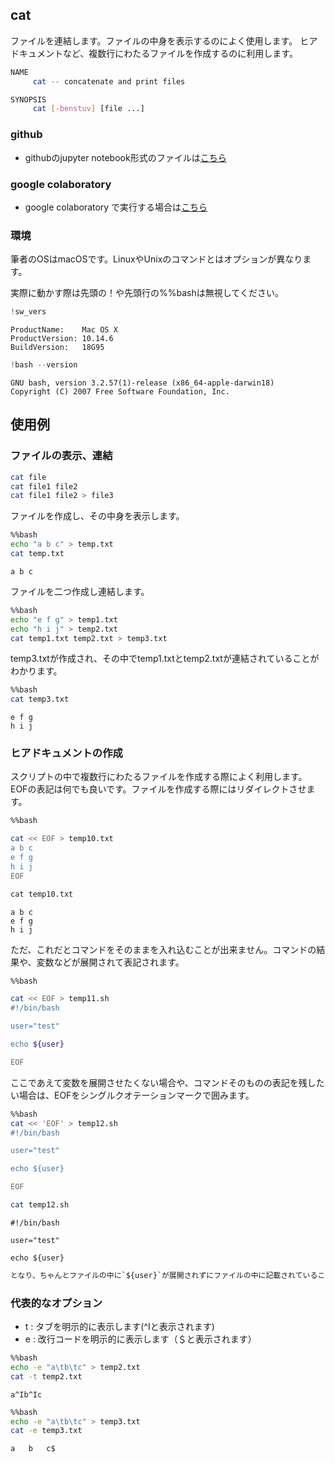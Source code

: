 
## cat
ファイルを連結します。ファイルの中身を表示するのによく使用します。
ヒアドキュメントなど、複数行にわたるファイルを作成するのに利用します。

```bash
NAME
     cat -- concatenate and print files

SYNOPSIS
     cat [-benstuv] [file ...]
```

### github
- githubのjupyter notebook形式のファイルは[こちら](https://github.com/hiroshi0530/wa-src/blob/master/article/library/bash/cat/cat_nb.ipynb)

### google colaboratory
- google colaboratory で実行する場合は[こちら](https://colab.research.google.com/github/hiroshi0530/wa-src/blob/master/article/library/bash/cat/cat_nb.ipynb)

### 環境
筆者のOSはmacOSです。LinuxやUnixのコマンドとはオプションが異なります。

実際に動かす際は先頭の！や先頭行の%%bashは無視してください。


```python
!sw_vers
```

    ProductName:	Mac OS X
    ProductVersion:	10.14.6
    BuildVersion:	18G95



```python
!bash --version
```

    GNU bash, version 3.2.57(1)-release (x86_64-apple-darwin18)
    Copyright (C) 2007 Free Software Foundation, Inc.


## 使用例

### ファイルの表示、連結

```bash
cat file
cat file1 file2
cat file1 file2 > file3
```

ファイルを作成し、その中身を表示します。


```bash
%%bash
echo "a b c" > temp.txt 
cat temp.txt
```

    a b c


ファイルを二つ作成し連結します。


```bash
%%bash
echo "e f g" > temp1.txt
echo "h i j" > temp2.txt
cat temp1.txt temp2.txt > temp3.txt
```

temp3.txtが作成され、その中でtemp1.txtとtemp2.txtが連結されていることがわかります。


```bash
%%bash 
cat temp3.txt
```

    e f g
    h i j


### ヒアドキュメントの作成

スクリプトの中で複数行にわたるファイルを作成する際によく利用します。
EOFの表記は何でも良いです。ファイルを作成する際にはリダイレクトさせます。


```bash
%%bash

cat << EOF > temp10.txt
a b c
e f g
h i j
EOF
```


```python
cat temp10.txt
```

    a b c
    e f g
    h i j


ただ、これだとコマンドをそのままを入れ込むことが出来ません。コマンドの結果や、変数などが展開されて表記されます。


```bash
%%bash

cat << EOF > temp11.sh
#!/bin/bash

user="test"

echo ${user}

EOF
```
ここであえて変数を展開させたくない場合や、コマンドそのものの表記を残したい場合は、EOFをシングルクオテーションマークで囲みます。

```bash
%%bash
cat << 'EOF' > temp12.sh
#!/bin/bash

user="test"

echo ${user}

EOF

cat temp12.sh
```

    #!/bin/bash
    
    user="test"
    
    echo ${user}
    



```python
となり、ちゃんとファイルの中に`${user}`が展開されずにファイルの中に記載されていることがわかります。
```

### 代表的なオプション
- t : タブを明示的に表示します(^Iと表示されます)
- e : 改行コードを明示的に表示します（＄と表示されます）


```bash
%%bash
echo -e "a\tb\tc" > temp2.txt 
cat -t temp2.txt
```

    a^Ib^Ic



```bash
%%bash
echo -e "a\tb\tc" > temp3.txt 
cat -e temp3.txt
```

    a	b	c$

